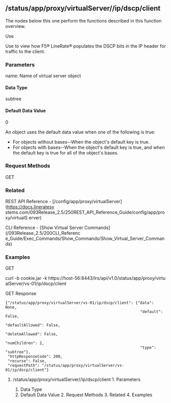 ## /status/app/proxy/virtualServer/<name>/ip/dscp/client

The nodes below this one perform the functions described in this function
overview.

Use

Use to view how F5® LineRate® populates the DSCP bits in the IP header for
traffic to the client.

### Parameters

name: Name of virtual server object

#### Data Type

subtree

#### Default Data Value

0

An object uses the default data value when one of the following is true:

  * For objects without bases--When the object's default key is true.
  * For objects with bases--When the object's default key is true, and when the default key is true for all of the object's bases.

### Request Methods

GET

### Related

REST API Reference - [/config/app/proxy/virtualServer](https://docs.lineratesy
stems.com/093Release_2.5/250REST_API_Reference_Guide/config/app/proxy/virtualS
erver)

CLI Reference - [Show Virtual Server Commands](/093Release_2.5/200CLI_Referenc
e_Guide/Exec_Commands/Show_Commands/Show_Virtual_Server_Commands)

### Examples

GET

curl -b cookie.jar -k https://host-56:8443/lrs/api/v1.0/status/app/proxy/virtu
alServer/vs-01/ip/dscp/client

GET Response

    
    
    {"/status/app/proxy/virtualServer/vs-01/ip/dscp/client": {"data": None,
                                                               "default": False,
                                                               "defaultAllowed": False,
                                                               "deleteAllowed": False,
                                                               "numChildren": 2,
                                                               "type": "subtree"},
     "httpResponseCode": 200,
     "recurse": False,
     "requestPath": "/status/app/proxy/virtualServer/vs-01/ip/dscp/client"}
    

  1. /status/app/proxy/virtualServer/<name>/ip/dscp/client
    1. Parameters
      1. Data Type
      2. Default Data Value
    2. Request Methods
    3. Related
    4. Examples

